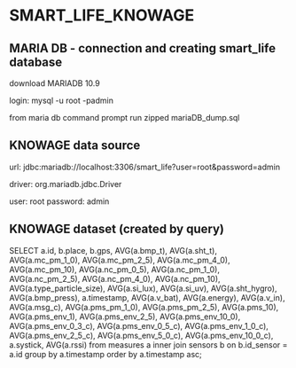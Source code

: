 # SMART_LIFE_KNOWAGE


## MARIA DB - connection and creating smart_life database
download MARIADB 10.9

login: mysql -u root -padmin

from maria db command prompt run zipped mariaDB_dump.sql

## KNOWAGE data source
url: jdbc:mariadb://localhost:3306/smart_life?user=root&password=admin

driver: org.mariadb.jdbc.Driver

user: root
password: admin

## KNOWAGE dataset (created by query)
SELECT a.id, b.place, b.gps, AVG(a.bmp_t), AVG(a.sht_t), AVG(a.mc_pm_1_0), AVG(a.mc_pm_2_5), AVG(a.mc_pm_4_0), AVG(a.mc_pm_10), AVG(a.nc_pm_0_5), AVG(a.nc_pm_1_0), AVG(a.nc_pm_2_5), AVG(a.nc_pm_4_0), AVG(a.nc_pm_10), AVG(a.type_particle_size), AVG(a.si_lux), AVG(a.si_uv), AVG(a.sht_hygro), AVG(a.bmp_press), a.timestamp, AVG(a.v_bat), AVG(a.energy), AVG(a.v_in), AVG(a.msg_c), AVG(a.pms_pm_1_0), AVG(a.pms_pm_2_5), AVG(a.pms_10), AVG(a.pms_env_1), AVG(a.pms_env_2_5), AVG(a.pms_env_10_0), AVG(a.pms_env_0_3_c), AVG(a.pms_env_0_5_c), AVG(a.pms_env_1_0_c), AVG(a.pms_env_2_5_c), AVG(a.pms_env_5_0_c), AVG(a.pms_env_10_0_c), a.systick, AVG(a.rssi) from measures a inner join sensors b on b.id_sensor = a.id group by a.timestamp order by a.timestamp asc;
